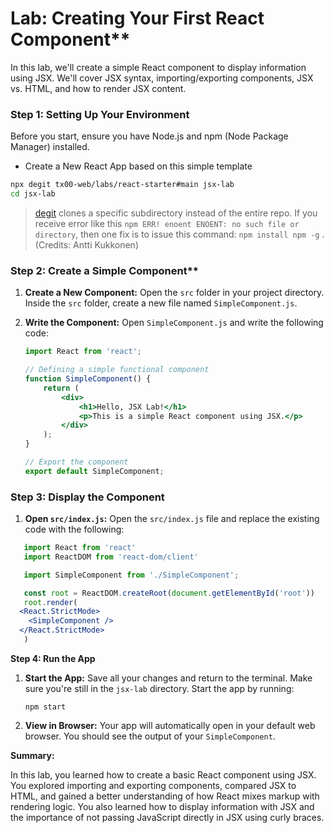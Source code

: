# Lab: Creating Your First React Component**

In this lab, we'll create a simple React component to display information using JSX. We'll cover JSX syntax, importing/exporting components, JSX vs. HTML, and how to render JSX content.

### Step 1: Setting Up Your Environment

Before you start, ensure you have Node.js and npm (Node Package Manager) installed.

- Create a New React App based on this simple template 

```sh
npx degit tx00-web/labs/react-starter#main jsx-lab
cd jsx-lab
```

> [degit] clones a specific subdirectory instead of the entire repo. 
> If you receive error like this `npm ERR! enoent ENOENT: no such file or directory`, then one fix is to issue this command: `npm install npm -g` . (Credits: Antti Kukkonen)


### Step 2: Create a Simple Component**

1. **Create a New Component:**
   Open the `src` folder in your project directory. Inside the `src` folder, create a new file named `SimpleComponent.js`.

2. **Write the Component:**
   Open `SimpleComponent.js` and write the following code:

   ```jsx
   import React from 'react';

   // Defining a simple functional component
   function SimpleComponent() {
       return (
           <div>
               <h1>Hello, JSX Lab!</h1>
               <p>This is a simple React component using JSX.</p>
           </div>
       );
   }

   // Export the component
   export default SimpleComponent;
   ```

### Step 3: Display the Component

1. **Open `src/index.js`:**
   Open the `src/index.js` file and replace the existing code with the following:

```jsx
   import React from 'react'
   import ReactDOM from 'react-dom/client'

   import SimpleComponent from './SimpleComponent';

   const root = ReactDOM.createRoot(document.getElementById('root'))
   root.render(
  <React.StrictMode>
    <SimpleComponent />
  </React.StrictMode>
   )
```

**Step 4: Run the App**

1. **Start the App:**
   Save all your changes and return to the terminal. Make sure you're still in the `jsx-lab` directory. Start the app by running:
   ```
   npm start
   ```

2. **View in Browser:**
   Your app will automatically open in your default web browser. You should see the output of your `SimpleComponent`.

**Summary:**

In this lab, you learned how to create a basic React component using JSX. You explored importing and exporting components, compared JSX to HTML, and gained a better understanding of how React mixes markup with rendering logic. You also learned how to display information with JSX and the importance of not passing JavaScript directly in JSX using curly braces.

<!-- Links -->
[degit]:https://github.com/Rich-Harris/degit
